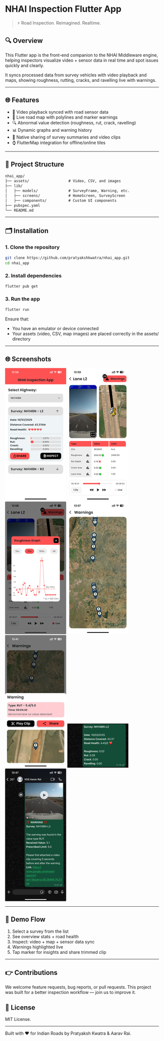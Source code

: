 # NHAI Inspection Flutter App

> ⚡ Road Inspection. Reimagined. Realtime.

## 🔍 Overview

This Flutter app is the front-end companion to the NHAI Middleware engine, helping inspectors visualize video + sensor data in real time and spot issues quickly and clearly.

It syncs processed data from survey vehicles with video playback and maps, showing roughness, rutting, cracks, and ravelling live with warnings.

---

## 🌐 Features

- 🎥 Video playback synced with road sensor data
- 📍 Live road map with polylines and marker warnings
- 🔍 Abnormal value detection (roughness, rut, crack, ravelling)
- 📊 Dynamic graphs and warning history
- 📲 Native sharing of survey summaries and video clips
- ⌚ FlutterMap integration for offline/online tiles

---

## 📁 Project Structure
```
nhai_app/
├── assets/                  # Video, CSV, and images
├── lib/
│   ├── models/              # SurveyFrame, Warning, etc.
│   ├── screens/             # HomeScreen, SurveyScreen
│   ├── components/          # Custom UI components
├── pubspec.yaml
└── README.md
```

---

## 🗂️ Installation

### 1. Clone the repository
```bash
git clone https://github.com/pratyakshkwatra/nhai_app.git
cd nhai_app
```

### 2. Install dependencies
```bash
flutter pub get
```

### 3. Run the app
```bash
flutter run
```

Ensure that:
- You have an emulator or device connected
- Your assets (video, CSV, map images) are placed correctly in the assets/ directory

---

## 🌐 Screenshots

![home](assets/screenshots/home.jpg)
![survey](assets/screenshots/survey.jpg)
![graph](assets/screenshots/graph.jpg)
![warnings](assets/screenshots/warnings.jpg)
![warnings_modal](assets/screenshots/warnings_modal.jpg)
![home_share_message](assets/screenshots/home_share_message.jpg)
![warnings_share_message](assets/screenshots/warnings_share_message.jpg)

---

## 📅 Demo Flow

1. Select a survey from the list
2. See overview stats + road health
3. Inspect: video + map + sensor data sync
4. Warnings highlighted live
5. Tap marker for insights and share trimmed clip

---

## 👉 Contributions
We welcome feature requests, bug reports, or pull requests. This project was built for a better inspection workflow — join us to improve it.

## 🌿 License
MIT License.

---

Built with ❤️ for Indian Roads by Pratyaksh Kwatra & Aarav Rai.
